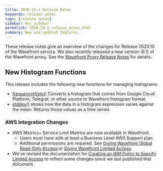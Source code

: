 ```yaml
---
title: 2020-10.x Release Notes
keywords: release notes
tags: [release notes]
sidebar: doc_sidebar
permalink: 2020.10.x_release_notes.html
summary: New and updated features.
---
```


These release notes give an overview of the changes for Release 2020.10 of the Wavefront service. We also recently released a new version (6.1) of the Wavefront proxy. See the [Wavefront Proxy Release Notes](proxies_versions.html) for details.

## New Histogram Functions

This release includes the following new functions for managing histograms:

* [frequencyHisto()](ts_frequencyHisto.html) Converts a histogram that comes from Google Cloud Platform, Telegraf, or other source to Wavefront histogram format.
* [stddev()](hs_stddev.html) shows how the data in a histogram expression varies against the mean. Returns those values as a time series.

### AWS Integration Changes

* AWS Metrics+ Service Limit Metrics are now available in Wavefront.
  - Users must have with at least a Business Level AWS Support plan.
  - Additional permissions are required. See [Giving Wavefront Global Read-Only Access](integrations_aws_metrics.html#giving-wavefront-global-read-only-access) or [Giving Wavefront Limited Access](integrations_aws_metrics.html#giving-wavefront-limited-access)
* We've revised the documentation for [Creating an IAM Policy to Specify Limited Access](integrations_aws_metrics.html#create-iam-policy-to-specify-limited-access) to reflect some changes since we last published that document.
